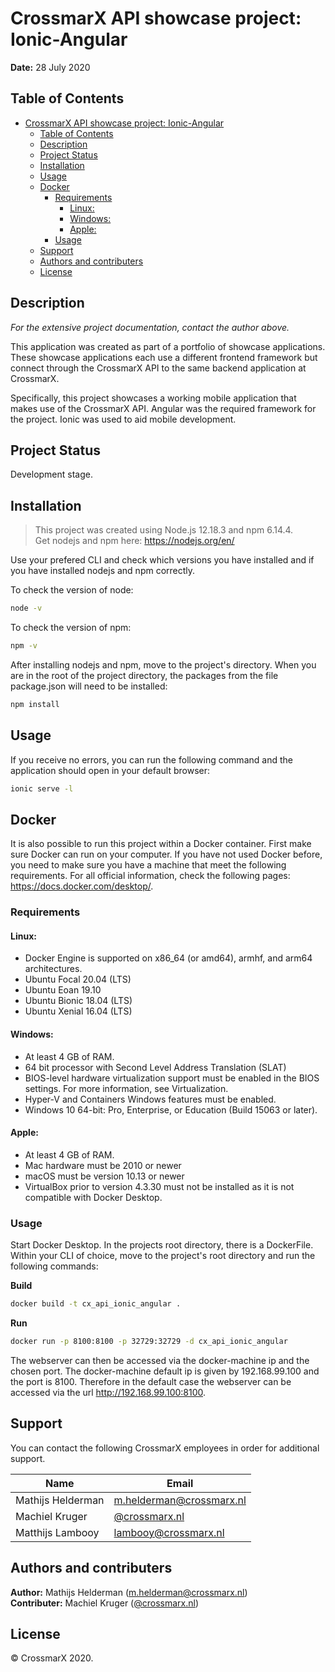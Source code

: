 # CrossmarX API showcase project: Ionic-Angular 
**Date:** 28 July 2020

## Table of Contents
- [CrossmarX API showcase project: Ionic-Angular](#crossmarx-api-showcase-project-ionic-angular)
  - [Table of Contents](#table-of-contents)
  - [Description](#description)
  - [Project Status](#project-status)
  - [Installation](#installation)
  - [Usage](#usage)
  - [Docker](#docker)
    - [Requirements](#requirements)
      - [Linux:](#linux)
      - [Windows:](#windows)
      - [Apple:](#apple)
    - [Usage](#usage-1)
  - [Support](#support)
  - [Authors and contributers](#authors-and-contributers)
  - [License](#license)
   
## Description
_For the extensive project documentation, contact the author above._

This application was created as part of a portfolio of showcase applications. These showcase applications each use a different frontend framework but connect through the CrossmarX API to the same backend application at CrossmarX.

Specifically, this project showcases a working mobile application that makes use of the CrossmarX API. Angular was the required framework for the project. Ionic was used to aid mobile development.

## Project Status
Development stage.

## Installation
>This project was created using Node.js 12.18.3 and npm 6.14.4.  
>Get nodejs and npm here: <https://nodejs.org/en/>

Use your prefered CLI and check which versions you have installed and if you have installed nodejs and npm correctly.

To check the version of node:
```bash
node -v
```
To check the version of npm:
```bash
npm -v
```

After installing nodejs and npm, move to the project's directory.
When you are in the root of the project directory, the packages from the file package.json will need to be installed:
```bash
npm install
```

## Usage
If you receive no errors, you can run the following command and the application should open in your default browser:
```bash
ionic serve -l
```

## Docker
It is also possible to run this project within a Docker container. First make sure Docker can run on your computer. If you have not used Docker before, you need to make sure you have a machine that meet the following requirements. For all official information, check the following pages: <https://docs.docker.com/desktop/>.

### Requirements
#### Linux:
* Docker Engine is supported on x86_64 (or amd64), armhf, and arm64 architectures.
* Ubuntu Focal 20.04 (LTS)
* Ubuntu Eoan 19.10
* Ubuntu Bionic 18.04 (LTS)
* Ubuntu Xenial 16.04 (LTS)

#### Windows:
* At least 4 GB of RAM.
* 64 bit processor with Second Level Address Translation (SLAT)
* BIOS-level hardware virtualization support must be enabled in the BIOS settings. For more information, see Virtualization.
* Hyper-V and Containers Windows features must be enabled.
* Windows 10 64-bit: Pro, Enterprise, or Education (Build 15063 or later).

#### Apple:
* At least 4 GB of RAM.
* Mac hardware must be 2010 or newer
* macOS must be version 10.13 or newer
* VirtualBox prior to version 4.3.30 must not be installed as it is not compatible with Docker Desktop.

### Usage
Start Docker Desktop. In the projects root directory, there is a DockerFile. Within your CLI of choice, move to the project's root directory and run the following commands:

**Build**
```bash
docker build -t cx_api_ionic_angular .
```
**Run**
```bash
docker run -p 8100:8100 -p 32729:32729 -d cx_api_ionic_angular
```

The webserver can then be accessed via the docker-machine ip and the chosen port. The docker-machine default ip is given by 192.168.99.100 and the port is 8100. Therefore in the default case the webserver can be accessed via the url http://192.168.99.100:8100.


## Support
You can contact the following CrossmarX employees in order for additional support.

| Name              | Email                                                                                            |
| ----------------- | ------------------------------------------------------------------------------------------------ |
| Mathijs Helderman | [m.helderman@crossmarx.nl](mailto:m.helderman@crossmarx.nl "Send an email to Mathijs Helderman") |
| Machiel Kruger    | [@crossmarx.nl](mailto:@crossmarx.nl "Send an email to Machiel Kruger")                          |
| Matthijs Lambooy  | [lambooy@crossmarx.nl](mailto:lambooy@crossmarx.nl "Send an email to Matthijs Lambooy")          |

## Authors and contributers
**Author:** Mathijs Helderman ([m.helderman@crossmarx.nl](mailto:m.helderman@crossmarx.nl "Send an email to Mathijs Helderman"))  
**Contributer:** Machiel Kruger ([@crossmarx.nl](mailto:@crossmarx.nl "Send an email to Machiel Kruger")) 

## License
© CrossmarX 2020.
